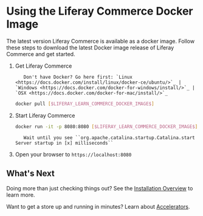 # Using the Liferay Commerce Docker Image

The latest version Liferay Commerce is available as a docker image. Follow these steps to download the latest Docker image release of Liferay Commerce and get started.

1. Get Liferay Commerce

    ```tip::
       Don't have Docker? Go here first: `Linux <https://docs.docker.com/install/linux/docker-ce/ubuntu/>`_ | `Windows <https://docs.docker.com/docker-for-windows/install/>`_ | `OSX <https://docs.docker.com/docker-for-mac/install/>`_
    ```

    ```bash
    docker pull [$LIFERAY_LEARN_COMMERCE_DOCKER_IMAGE$]
    ```

1. Start Liferay Commerce

    ```bash
    docker run -it -p 8080:8080 [$LIFERAY_LEARN_COMMERCE_DOCKER_IMAGE$]
    ```

    ```important::
       Wait until you see ``org.apache.catalina.startup.Catalina.start Server startup in [x] milliseconds``
    ```

1. Open your browser to `https://localhost:8080`

## What's Next

Doing more than just checking things out? See the [Installation Overview](../installation-overview.md) to learn more.

Want to get a store up and running in minutes? Learn about [Accelerators](../../starting-a-store/accelerators.md).
